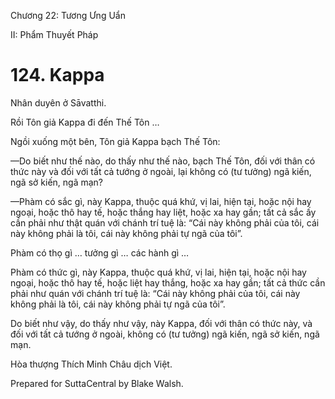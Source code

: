  

Chương 22: Tương Ưng Uẩn

II: Phẩm Thuyết Pháp

# 124\. Kappa

Nhân duyên ở Sāvatthi.

Rồi Tôn giả Kappa đi đến Thế Tôn …

Ngồi xuống một bên, Tôn giả Kappa bạch Thế Tôn:

—Do biết như thế nào, do thấy như thế nào, bạch Thế Tôn, đối với thân có thức này và đối với tất cả tướng ở ngoài, lại không có (tư tưởng) ngã kiến, ngã sở kiến, ngã mạn?

—Phàm có sắc gì, này Kappa, thuộc quá khứ, vị lai, hiện tại, hoặc nội hay ngoại, hoặc thô hay tế, hoặc thắng hay liệt, hoặc xa hay gần; tất cả sắc ấy cần phải như thật quán với chánh trí tuệ là: “Cái này không phải của tôi, cái này không phải là tôi, cái này không phải tự ngã của tôi”.

Phàm có thọ gì … tưởng gì … các hành gì …

Phàm có thức gì, này Kappa, thuộc quá khứ, vị lai, hiện tại, hoặc nội hay ngoại, hoặc thô hay tế, hoặc liệt hay thắng, hoặc xa hay gần; tất cả thức cần phải như quán với chánh trí tuệ là: “Cái này không phải của tôi, cái này không phải là tôi, cái này không phải tự ngã của tôi”.

Do biết như vậy, do thấy như vậy, này Kappa, đối với thân có thức này, và đối với tất cả tướng ở ngoài, không có (tư tưởng) ngã kiến, ngã sở kiến, ngã mạn.

Hòa thượng Thích Minh Châu dịch Việt.

Prepared for SuttaCentral by Blake Walsh.